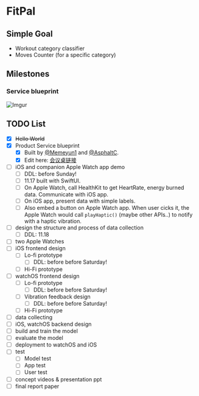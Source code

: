 # FitPal

## Simple Goal
- Workout category classifier
- Moves Counter (for a specific category)

## Milestones
### Service blueprint
![Imgur](https://i.imgur.com/GAwDkue.png)

## TODO List
- [x] ~~Hello World~~
- [x] Product Service blueprint
  - [x] Built by [@Memeyun1](https://github.com/Memeyun1) and [@AsphaltC](https://github.com/AsphaltC).
  - [x] Edit here: [会议桌链接](https://desktop.huiyizhuo.com/1458414258500956162)
- [ ] iOS and companion Apple Watch app demo
  - [ ] DDL: before Sunday!
  - [ ] 11.17 built with SwiftUI.
  - [ ] On Apple Watch, call HealthKit to get HeartRate, energy burned data. Communicate with iOS app.
  - [ ] On iOS app, present data with simple labels.
  - [ ] Also embed a button on Apple Watch app. When user cicks it, the Apple Watch would call ```playHaptic()``` (maybe other APIs..) to notify with a haptic vibration.
- [ ] design the structure and process of data collection
  - [ ] DDL: 11.18
- [ ] two Apple Watches
- [ ] iOS frontend design
  - [ ] Lo-fi prototype
    - [ ] DDL: before before Saturday!
  - [ ] Hi-Fi prototype
- [ ] watchOS frontend design
  - [ ] Lo-fi prototype
    - [ ] DDL: before before Saturday!
  - [ ] Vibration feedback design  
    - [ ] DDL: before before Saturday!
  - [ ] Hi-Fi prototype
- [ ] data collecting
- [ ] iOS, watchOS backend design
- [ ] build and train the model
- [ ] evaluate the model
- [ ] deployment to watchOS and iOS
- [ ] test
  - [ ] Model test
  - [ ] App test
  - [ ] User test
- [ ] concept videos & presentation ppt
- [ ] final report paper